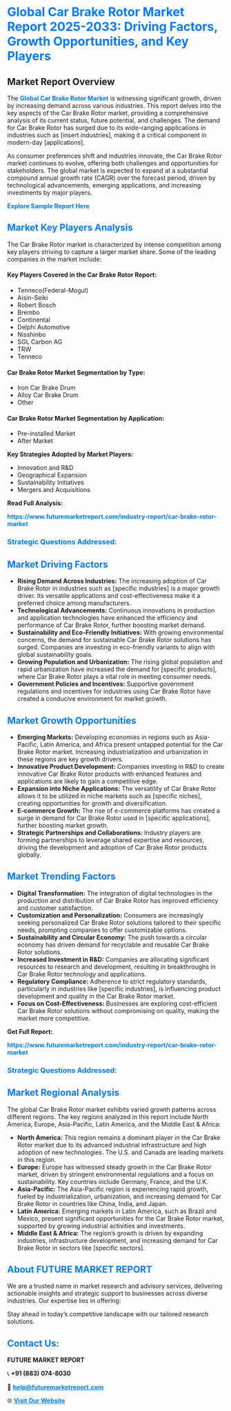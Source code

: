 <h1 style="color: #007BFF;">Global Car Brake Rotor Market Report 2025-2033: Driving Factors, Growth Opportunities, and Key Players</h1>

<section id="overview">
<h2>Market Report Overview</h2>
<p>The <a href="https://www.futuremarketreport.com/industry-report/car-brake-rotor-market" style="color: #007BFF; text-decoration: none;"><strong>Global Car Brake Rotor Market</strong></a> is witnessing significant growth, driven by increasing demand across various industries. This report delves into the key aspects of the Car Brake Rotor market, providing a comprehensive analysis of its current status, future potential, and challenges. The demand for Car Brake Rotor has surged due to its wide-ranging applications in industries such as [insert industries], making it a critical component in modern-day [applications].</p>
<p>As consumer preferences shift and industries innovate, the Car Brake Rotor market continues to evolve, offering both challenges and opportunities for stakeholders. The global market is expected to expand at a substantial compound annual growth rate (CAGR) over the forecast period, driven by technological advancements, emerging applications, and increasing investments by major players.</p>
</section>

<section id="overview">
<p><a href="https://www.futuremarketreport.com/request-sample/reportId=43803" style="color: #007BFF; text-decoration: none;"><strong>Explore Sample Report Here</strong></a></p>
</section>

<section id="key-players">
<h2 style="color: #007BFF;">Market Key Players Analysis</h2>
<p>The Car Brake Rotor market is characterized by intense competition among key players striving to capture a larger market share. Some of the leading companies in the market include:</p>
<h4>Key Players Covered in the Car Brake Rotor Report:</h4>
<ul><li>Tenneco(Federal-Mogul)</li><li>Aisin-Seiki</li><li>Robert Bosch</li><li>Brembo</li><li>Continental</li><li>Delphi Automotive</li><li>Nisshinbo</li><li>SGL Carbon AG</li><li>TRW</li><li>Tenneco</li></ul>
<h4>Car Brake Rotor Market Segmentation by Type:</h4>
<ul><li>Iron Car Brake Drum</li><li>Alloy Car Brake Drum</li><li>Other</li></ul>

<h4>Car Brake Rotor Market Segmentation by Application:</h4>
<ul><li>Pre-installed Market</li><li>After Market</li></ul>
<p><strong>Key Strategies Adopted by Market Players:</strong></p>
<ul>
<li>Innovation and R&D</li>
<li>Geographical Expansion</li>
<li>Sustainability Initiatives</li>
<li>Mergers and Acquisitions</li>
</ul>
</section>

<section>
<p><strong>Read Full Analysis: </strong></p><a href="https://www.futuremarketreport.com/industry-report/car-brake-rotor-market" style="color: #007BFF; text-decoration: none;"><strong>https://www.futuremarketreport.com/industry-report/car-brake-rotor-market</strong></a>
<h3 style="color: #007BFF;">Strategic Questions Addressed:</h3>
</section>

<section id="driving-factors">
<h2 style="color: #007BFF;">Market Driving Factors</h2>
<ul>
<li><strong>Rising Demand Across Industries:</strong> The increasing adoption of Car Brake Rotor in industries such as [specific industries] is a major growth driver. Its versatile applications and cost-effectiveness make it a preferred choice among manufacturers.</li>
<li><strong>Technological Advancements:</strong> Continuous innovations in production and application technologies have enhanced the efficiency and performance of Car Brake Rotor, further boosting market demand.</li>
<li><strong>Sustainability and Eco-Friendly Initiatives:</strong> With growing environmental concerns, the demand for sustainable Car Brake Rotor solutions has surged. Companies are investing in eco-friendly variants to align with global sustainability goals.</li>
<li><strong>Growing Population and Urbanization:</strong> The rising global population and rapid urbanization have increased the demand for [specific products], where Car Brake Rotor plays a vital role in meeting consumer needs.</li>
<li><strong>Government Policies and Incentives:</strong> Supportive government regulations and incentives for industries using Car Brake Rotor have created a conducive environment for market growth.</li>
</ul>
</section>

<section id="growth-opportunities">
<h2 style="color: #007BFF;">Market Growth Opportunities</h2>
<ul>
<li><strong>Emerging Markets:</strong> Developing economies in regions such as Asia-Pacific, Latin America, and Africa present untapped potential for the Car Brake Rotor market. Increasing industrialization and urbanization in these regions are key growth drivers.</li>
<li><strong>Innovative Product Development:</strong> Companies investing in R&D to create innovative Car Brake Rotor products with enhanced features and applications are likely to gain a competitive edge.</li>
<li><strong>Expansion into Niche Applications:</strong> The versatility of Car Brake Rotor allows it to be utilized in niche markets such as [specific niches], creating opportunities for growth and diversification.</li>
<li><strong>E-commerce Growth:</strong> The rise of e-commerce platforms has created a surge in demand for Car Brake Rotor used in [specific applications], further boosting market growth.</li>
<li><strong>Strategic Partnerships and Collaborations:</strong> Industry players are forming partnerships to leverage shared expertise and resources, driving the development and adoption of Car Brake Rotor products globally.</li>
</ul>
</section>

<section id="trending-factors">
<h2 style="color: #007BFF;">Market Trending Factors</h2>
<ul>
<li><strong>Digital Transformation:</strong> The integration of digital technologies in the production and distribution of Car Brake Rotor has improved efficiency and customer satisfaction.</li>
<li><strong>Customization and Personalization:</strong> Consumers are increasingly seeking personalized Car Brake Rotor solutions tailored to their specific needs, prompting companies to offer customizable options.</li>
<li><strong>Sustainability and Circular Economy:</strong> The push towards a circular economy has driven demand for recyclable and reusable Car Brake Rotor solutions.</li>
<li><strong>Increased Investment in R&D:</strong> Companies are allocating significant resources to research and development, resulting in breakthroughs in Car Brake Rotor technology and applications.</li>
<li><strong>Regulatory Compliance:</strong> Adherence to strict regulatory standards, particularly in industries like [specific industries], is influencing product development and quality in the Car Brake Rotor market.</li>
<li><strong>Focus on Cost-Effectiveness:</strong> Businesses are exploring cost-efficient Car Brake Rotor solutions without compromising on quality, making the market more competitive.</li>
</ul>
</section>

<section>
<p><strong>Get Full Report: </strong></p><a href="https://www.futuremarketreport.com/industry-report/car-brake-rotor-market" style="color: #007BFF; text-decoration: none;"><strong>https://www.futuremarketreport.com/industry-report/car-brake-rotor-market</strong></a>
<h3 style="color: #007BFF;">Strategic Questions Addressed:</h3>
</section>


<section id="regional-analysis">
<h2 style="color: #007BFF;">Market Regional Analysis</h2>
<p>The global Car Brake Rotor market exhibits varied growth patterns across different regions. The key regions analyzed in this report include North America, Europe, Asia-Pacific, Latin America, and the Middle East & Africa:</p>
<ul>
<li><strong>North America:</strong> This region remains a dominant player in the Car Brake Rotor market due to its advanced industrial infrastructure and high adoption of new technologies. The U.S. and Canada are leading markets in this region.</li>
<li><strong>Europe:</strong> Europe has witnessed steady growth in the Car Brake Rotor market, driven by stringent environmental regulations and a focus on sustainability. Key countries include Germany, France, and the U.K.</li>
<li><strong>Asia-Pacific:</strong> The Asia-Pacific region is experiencing rapid growth, fueled by industrialization, urbanization, and increasing demand for Car Brake Rotor in countries like China, India, and Japan.</li>
<li><strong>Latin America:</strong> Emerging markets in Latin America, such as Brazil and Mexico, present significant opportunities for the Car Brake Rotor market, supported by growing industrial activities and investments.</li>
<li><strong>Middle East & Africa:</strong> The region’s growth is driven by expanding industries, infrastructure development, and increasing demand for Car Brake Rotor in sectors like [specific sectors].</li>
</ul>
</section>

<footer>
<h2 style="color: #007BFF;">About FUTURE MARKET REPORT</h2>
<p>We are a trusted name in market research and advisory services, delivering actionable insights and strategic support to businesses across diverse industries. Our expertise lies in offering:</p>

<p>Stay ahead in today’s competitive landscape with our tailored research solutions.</p>

<h2 style="color: #007BFF;">Contact Us:</h2>
<p><strong>FUTURE MARKET REPORT</strong></p>
<p>📞 <strong>+91 (883) 074-8030</strong></p>
<p>📧 <strong><a href="mailto:help@futuremarketreport.com" style="color: #007BFF;">help@futuremarketreport.com</a></strong></p>
<p>🌐 <strong><a href="https://www.futuremarketreport.com/" style="color: #007BFF;">Visit Our Website</a></strong></p>
</footer>